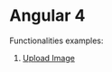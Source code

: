 # Angular 4

Functionalities examples:

1. [Upload Image](https://github.com/dobbinx3/examples/tree/master/angular-4/upload-image)